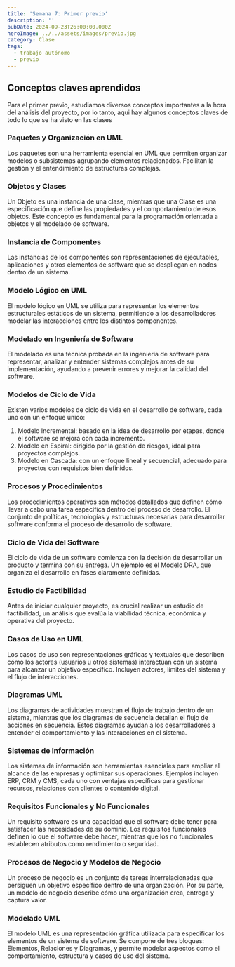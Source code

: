 ```yaml
---
title: 'Semana 7: Primer previo'
description: ''
pubDate: 2024-09-23T26:00:00.000Z
heroImage: ../../assets/images/previo.jpg
category: Clase
tags:
  - trabajo autónomo
  - previo
---
```


## Conceptos claves aprendidos

Para el primer previo, estudiamos diversos conceptos importantes a la hora del análisis del proyecto, por lo tanto, aqui hay algunos conceptos claves de todo lo que se ha visto en las clases

### Paquetes y Organización en UML

Los paquetes son una herramienta esencial en UML que permiten organizar modelos o subsistemas agrupando elementos relacionados. Facilitan la gestión y el entendimiento de estructuras complejas.

### Objetos y Clases

Un Objeto es una instancia de una clase, mientras que una Clase es una especificación que define las propiedades y el comportamiento de esos objetos. Este concepto es fundamental para la programación orientada a objetos y el modelado de software.

### Instancia de Componentes

Las instancias de los componentes son representaciones de ejecutables, aplicaciones y otros elementos de software que se despliegan en nodos dentro de un sistema.

### Modelo Lógico en UML

El modelo lógico en UML se utiliza para representar los elementos estructurales estáticos de un sistema, permitiendo a los desarrolladores modelar las interacciones entre los distintos componentes.

### Modelado en Ingeniería de Software

El modelado es una técnica probada en la ingeniería de software para representar, analizar y entender sistemas complejos antes de su implementación, ayudando a prevenir errores y mejorar la calidad del software.

### Modelos de Ciclo de Vida

Existen varios modelos de ciclo de vida en el desarrollo de software, cada uno con un enfoque único:

1. Modelo Incremental: basado en la idea de desarrollo por etapas, donde el software se mejora con cada incremento.
2. Modelo en Espiral: dirigido por la gestión de riesgos, ideal para proyectos complejos.
3. Modelo en Cascada: con un enfoque lineal y secuencial, adecuado para proyectos con requisitos bien definidos.

### Procesos y Procedimientos

Los procedimientos operativos son métodos detallados que definen cómo llevar a cabo una tarea específica dentro del proceso de desarrollo. El conjunto de políticas, tecnologías y estructuras necesarias para desarrollar software conforma el proceso de desarrollo de software.

### Ciclo de Vida del Software

El ciclo de vida de un software comienza con la decisión de desarrollar un producto y termina con su entrega. Un ejemplo es el Modelo DRA, que organiza el desarrollo en fases claramente definidas.

### Estudio de Factibilidad

Antes de iniciar cualquier proyecto, es crucial realizar un estudio de factibilidad, un análisis que evalúa la viabilidad técnica, económica y operativa del proyecto.

### Casos de Uso en UML

Los casos de uso son representaciones gráficas y textuales que describen cómo los actores (usuarios u otros sistemas) interactúan con un sistema para alcanzar un objetivo específico. Incluyen actores, límites del sistema y el flujo de interacciones.

### Diagramas UML

Los diagramas de actividades muestran el flujo de trabajo dentro de un sistema, mientras que los diagramas de secuencia detallan el flujo de acciones en secuencia. Estos diagramas ayudan a los desarrolladores a entender el comportamiento y las interacciones en el sistema.

### Sistemas de Información

Los sistemas de información son herramientas esenciales para ampliar el alcance de las empresas y optimizar sus operaciones. Ejemplos incluyen ERP, CRM y CMS, cada uno con ventajas específicas para gestionar recursos, relaciones con clientes o contenido digital.

### Requisitos Funcionales y No Funcionales

Un requisito software es una capacidad que el software debe tener para satisfacer las necesidades de su dominio. Los requisitos funcionales definen lo que el software debe hacer, mientras que los no funcionales establecen atributos como rendimiento o seguridad.

### Procesos de Negocio y Modelos de Negocio

Un proceso de negocio es un conjunto de tareas interrelacionadas que persiguen un objetivo específico dentro de una organización. Por su parte, un modelo de negocio describe cómo una organización crea, entrega y captura valor.

### Modelado UML

El modelo UML es una representación gráfica utilizada para especificar los elementos de un sistema de software. Se compone de tres bloques: Elementos, Relaciones y Diagramas, y permite modelar aspectos como el comportamiento, estructura y casos de uso del sistema.
